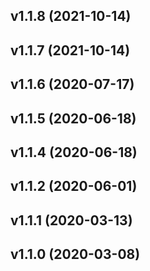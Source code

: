## v1.1.8 (2021-10-14)

## v1.1.7 (2021-10-14)

## v1.1.6 (2020-07-17)

## v1.1.5 (2020-06-18)

## v1.1.4 (2020-06-18)

## v1.1.2 (2020-06-01)

## v1.1.1 (2020-03-13)

## v1.1.0 (2020-03-08)
